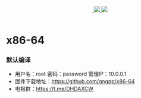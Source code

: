 <div align="center">
<a href="/LICENSE">
    <img src="https://img.shields.io/github/license/gngpp/x86-64?style=flat&a=1" alt="">
  </a>
  </a><a href="https://github.com/gngpp/x86-64/releases">
    <img src="https://img.shields.io/github/release/gngpp/x86-64.svg?style=flat">
  </a><a href="hhttps://github.com/gngpp/x86-64/releases">
    <img src="https://img.shields.io/github/downloads/gngpp/x86-64/total?style=flat">
  </a>
</div>
<br>

# x86-64

### 默认编译  
- 用户名：root 密码：password  管理IP：10.0.0.1
- 固件下载地址：https://github.com/gngpp/x86-64
- 电报群：https://t.me/DHDAXCW
